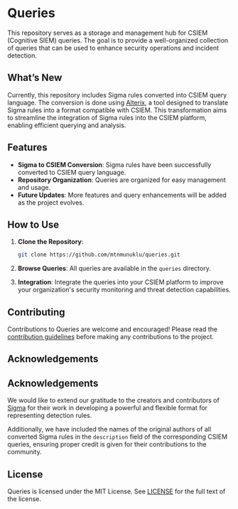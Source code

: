 # Queries

This repository serves as a storage and management hub for CSIEM (Cognitive SIEM) queries. The goal is to provide a well-organized collection of queries that can be used to enhance security operations and incident detection.

## What’s New

Currently, this repository includes Sigma rules converted into CSIEM query language. The conversion is done using [Alterix](https://github.com/mtnmunuklu/alterix), a tool designed to translate Sigma rules into a format compatible with CSIEM. This transformation aims to streamline the integration of Sigma rules into the CSIEM platform, enabling efficient querying and analysis.

## Features

- **Sigma to CSIEM Conversion**: Sigma rules have been successfully converted to CSIEM query language.
- **Repository Organization**: Queries are organized for easy management and usage.
- **Future Updates**: More features and query enhancements will be added as the project evolves.

## How to Use

1. **Clone the Repository**:
   ```bash
   git clone https://github.com/mtnmunuklu/queries.git

2. **Browse Queries**: All queries are available in the `queries` directory.

3. **Integration**: Integrate the queries into your CSIEM platform to improve your organization's security monitoring and threat detection capabilities.

## Contributing

Contributions to Queries are welcome and encouraged! Please read the [contribution guidelines](CONTRIBUTING.md) before making any contributions to the project.

## Acknowledgements

## Acknowledgements

We would like to extend our gratitude to the creators and contributors of [Sigma](https://github.com/Neo23x0/sigma) for their work in developing a powerful and flexible format for representing detection rules. 

Additionally, we have included the names of the original authors of all converted Sigma rules in the `description` field of the corresponding CSIEM queries, ensuring proper credit is given for their contributions to the community.

## License

Queries is licensed under the MIT License. See [LICENSE](LICENSE) for the full text of the license.